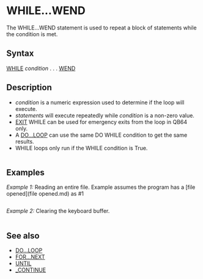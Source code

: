 # WHILE...WEND

The WHILE...WEND statement is used to repeat a block of statements while the condition is met.

  

## Syntax

[WHILE](WHILE.md) *condition*
.
.
.
[WEND](WEND.md)
  

## Description

* *condition* is a numeric expression used to determine if the loop will execute.
* *statements* will execute repeatedly while *condition* is a non-zero value.
* [EXIT](EXIT.md) WHILE can be used for emergency exits from the loop in QB64 only.
* A [DO...LOOP](DO...LOOP.md) can use the same DO WHILE condition to get the same results.
* WHILE loops only run if the WHILE condition is True.

  

```          Table 3: The relational operations for condition checking.   In this table, **A** and **B** are the [Expressions](Expressions.md) to compare. Both must represent  the same general type, i.e. they must result into either numerical values  or [STRING](STRING.md) values. If a test succeeds, then **true** (-1) is returned, **false** (0)      if it fails, which both can be used in further [Boolean](Boolean.md) evaluations.  ┌─────────────────────────────────────────────────────────────────────────┐  │                          **[Relational Operations](Relational Operations.md)**                          │  ├────────────┬───────────────────────────────────────────┬────────────────┤  │ **Operation**  │                **Description**                │ **Example usage**  │  ├────────────┼───────────────────────────────────────────┼────────────────┤  │   A [=](=.md) B    │ Tests if A is **equal** to B.                 │ [IF](IF.md) A [=](=.md) B [THEN](THEN.md)  │  ├────────────┼───────────────────────────────────────────┼────────────────┤  │   A [<>](<>.md) B   │ Tests if A is **not equal** to B.             │ [IF](IF.md) A [<>](<>.md) B [THEN](THEN.md) │  ├────────────┼───────────────────────────────────────────┼────────────────┤  │   A [<](<.md) B    │ Tests if A is **less than** B.                │ [IF](IF.md) A [<](<.md) B [THEN](THEN.md)  │  ├────────────┼───────────────────────────────────────────┼────────────────┤  │   A [>](>.md) B    │ Tests if A is **greater than** B.             │ [IF](IF.md) A [>](>.md) B [THEN](THEN.md)  │  ├────────────┼───────────────────────────────────────────┼────────────────┤  │   A [<=](<=.md) B   │ Tests if A is **less than or equal** to B.    │ [IF](IF.md) A [<=](<=.md) B [THEN](THEN.md) │  ├────────────┼───────────────────────────────────────────┼────────────────┤  │   A [>=](>=.md) B   │ Tests if A is **greater than or equal** to B. │ [IF](IF.md) A [>=](>=.md) B [THEN](THEN.md) │  └────────────┴───────────────────────────────────────────┴────────────────┘    The operations should be very obvious for numerical values. For strings    be aware that all checks are done **case sensitive** (i.e. "Foo" <> "foo").    The **equal**/**not equal** check is pretty much straight forward, but for the    **less**/**greater** checks the [ASCII](ASCII.md) value of the first different character is                           used for decision making:     **E.g.** "abc" is **less** than "abd", because in the first difference (the 3rd         character) the "c" has a lower [ASCII](ASCII.md) value than the "d".     This behavior may give you some subtle results, if you are not aware of                    the [ASCII](ASCII.md) values and the written case:     **E.g.** "abc" is **greater** than "abD", because the small letters have higher         [ASCII](ASCII.md) values than the capital letters, hence "c" > "D". You may use         [LCASE$](LCASE$.md) or [UCASE$](UCASE$.md) to make sure both strings have the same case.  
```

  

## Examples

*Example 1:* Reading an entire file. Example assumes the program has a [file opened](file opened.md) as #1

``` [OPEN](OPEN.md) "Readme.txt" FOR [INPUT](INPUT.md) "INPUT (file mode)") AS #1 WHILE [NOT](NOT.md) [EOF](EOF.md)(1)     [_LIMIT](_LIMIT.md) 1                                    'limit line prints to one per second     [LINE INPUT #](LINE INPUT #.md) "LINE INPUT (file statement)")1, text$     IF [INKEY$](INKEY$.md) = [CHR$](CHR$.md)(27) THEN [EXIT](EXIT.md) [WHILE](WHILE.md)        'ESC key exits     [PRINT](PRINT.md) text$ [WEND](WEND.md)  
```

*Example 2:* Clearing the keyboard buffer.

``` [WHILE](WHILE.md) [INKEY$](INKEY$.md) <> "" : [WEND](WEND.md)  
```

  

## See also

* [DO...LOOP](DO...LOOP.md)
* [FOR...NEXT](FOR...NEXT.md)
* [UNTIL](UNTIL.md)
* [_CONTINUE](_CONTINUE.md)

  

